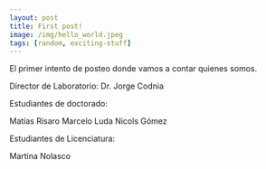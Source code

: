 ```yaml
---
layout: post
title: First post!
image: /img/hello_world.jpeg
tags: [random, exciting-stuff]
---
```


El primer intento de posteo donde vamos a contar quienes somos.

Director de Laboratorio: Dr. Jorge Codnia

Estudiantes de doctorado:

Matías Risaro
Marcelo Luda
Nicols Gómez

Estudiantes de Licenciatura:

Martina Nolasco
